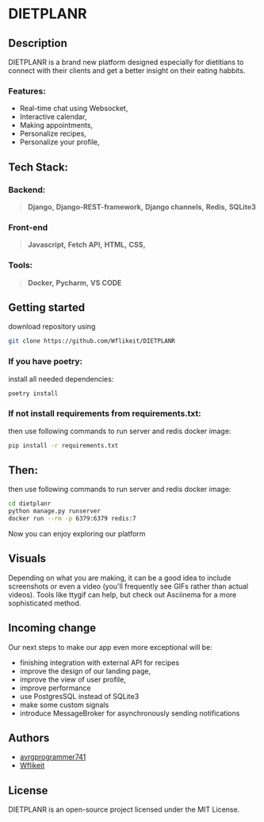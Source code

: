 # DIETPLANR
## Description
DIETPLANR is a brand new platform designed especially for dietitians to connect with their clients and get a better insight on their eating habbits.
### Features:
 * Real-time chat using Websocket,
 * Interactive calendar,
 * Making appointments,
 * Personalize recipes,
 * Personalize your profile,
 <!-- * insight on user activity  -->
## Tech Stack: 
### Backend:
> **Django,**
> **Django-REST-framework,**
> **Django channels,**
> **Redis,**
> **SQLite3**
### Front-end
> **Javascript,**
> **Fetch API,**
> **HTML,**
> **CSS,**
### Tools:
> **Docker,**
> **Pycharm,**
> **VS CODE**

## Getting started
download repository using
```bash
git clone https://github.com/Wflikeit/DIETPLANR
```
### If you have poetry:
install all needed dependencies:
```bash
poetry install
```
### If not install requirements from requirements.txt:
then use following commands to run server and redis docker image:
```bash
pip install -r requirements.txt
```

## Then:
then use following commands to run server and redis docker image:
```bash
cd dietplanr
python manage.py runserver
docker run --rm -p 6379:6379 redis:7
```
Now you can enjoy exploring our platform

## Visuals
Depending on what you are making, it can be a good idea to include screenshots or even a video (you'll frequently see GIFs rather than actual videos). Tools like ttygif can help, but check out Asciinema for a more sophisticated method.


## Incoming change
Our next steps to make our app even more exceptional
will be:
- finishing integration with external API for recipes
- improve the design of our landing page,
- improve the view of user profile,
- improve performance
- use PostgresSQL instead of SQLite3
- make some custom signals
- introduce MessageBroker for asynchronously sending notifications 


## Authors
* <a href="https://github.com/avrgprogrammer741">avrgprogrammer741</a>
* <a href="https://github.com/Wflikeit">Wflikeit<a>


<!-- ## Project status
Project is still in development, we are planning to expand a tool for managing and creating recipes features, (we hve got prepared models for recipes, but we don't download it from external API) -->

## License
DIETPLANR is an open-source project licensed under the MIT License.
